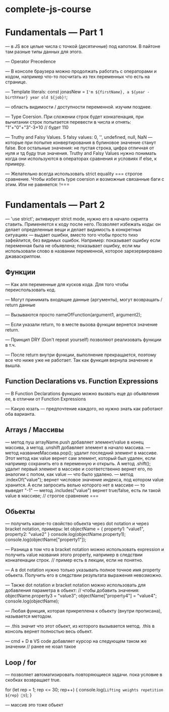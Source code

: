 # complete-js-course

# Fundamentals — Part 1

— в JS все целые числа с точкой (десятичные) под капотом. В пайтоне там разные типы данных для этого.

— Operator Precedence

— В консоле браузера можно продолжать работать с операторами и кодом, например что-то посчитать из тех переменных что есть на странице.

— Template literals:
const jonasNew = `I'm ${firstName}, a ${year - birthYear} year old ${job}!`;

— область видимости / доступности переменной. изучим позднее.

— Type Coersion. При сложении строк будет конкатенация, при вычитании строк попытается перевести в числа и отнять: "1"+"0"+"3"-3+10 // будет 110

— Truthy and Falsy Values. 5 falsy values: 0, '', undefined, null, NaN — которые при попытке конвертирования в булиновое значение станут false. Все остальные значения: не пустая строка, цифра отличная от нуля и тд буду true значения.
Truthy and Falsy Values нужно понимать когда они используются в операторах сравнения и условиях if else, к примеру.

— Желательно всегда использовать strict equality === строгое сравнение. Чтобы избегать type coersion и возможные связанные баги с этим. Или не равняется: !===

# Fundamentals — Part 2

— 'use strict'; активирует strict mode, нужно его в начало скрипта ставить. Применяется к коду после него. Позволяет избежать коды: он делает определенные вещи и делает видимость в конкретных ситуациях — выдает ошибки, вместо того чтобы просто тихо зафейлится, без видимых ошибок. Например: показывает ошибку если переменная была не обьявлена; показывает ошибку, если мы использовали слово в названии переменной, которое зарезервировано джаваскриптом.

## Функции

— Как аля переменные для кусков кода. Для того чтобы переиспользовать код.

— Могут принимать входящие данные (аргументы), могут возвращать / return данные

— Вызываются просто nameOfFunction(argument1, argument2);

— Если указали return, то в месте вызова функции вернется значение return.

— Принцип DRY (Don't repeat yourself) позволяют реализовать функции в т.ч.

— После return внутри функции, выполнение прекращается, поэтому все что ниже уже не работает. Так как функция вернула значение и вышла.

## Function Declarations vs. Function Expressions

— В Function Declarations функцию можно вызвать еще до обьявления ее, в отличии от Function Expressions

— Какую юзать — предпочтение каждого, но нужно знать как работают оба варианта.

## Arrays / Массивы

— метод пуш arrayName.push добавляет элемент/value в конец массива, а метод .unshift добавляет элемент в начало массива.
— метод названиеМассива.pop(); удалит последний элемент в массиве. Этот метод как value вернет сам элемент, который был удален, если например сохранить его в переменную и открыть. А метод .shift(); удалит первый элемент в массиве и соответственно вернет его, по аналогии с попом, как value — что было удалено.
— метод .indexOf("value"); вернет числовое значение индекса, под котором value хранится. А если запросить велью которого нет в массиве — то выведет "-1"
— метод .includes("value") вернет true/false, есть ли такой value в массиве; // строгое сравнение ===

## Обьекты

— получить какое-то свойство обьекта через dot notation и через bracket notation, примеры:
let objectName = {
property1: "value1",
property2: "value2"
}
console.log(objectName.property1);
console.log(objectName["property1"]);

— Разница в том что в bracket notation можно использовать expression и получить value названия этого property, например в следствии конкатенации строк. // пример есть в лекции, если не понятно.

— А в dot notation нужно только указывать полное точное имя property обьекта. Получить его в следствии результата выражения невозможно.

— Также dot notation и bracket notation можно использовать для добавления параметра в обьект:
// чтобы добавить значения:
objectName.property3 = "value3";
objectName["property4"] = "value4";
console.log(objectName);

— Любая функция, которая прикреплена к обьекту (внутри прописана), называется методом. 

— .this значит что этот обьект, из которого вызывается метод. .this в консоль вернет полностью весь обьект. 

— cmd + D в VS сode добавляет курсор на следующем таком же значении // ранее не юзал такое

## Loop / for

— позволяет автоматизировать повторяющиеся задачи. пока условие в скобках возвращает true. 

for (let rep = 1; rep <= 30; rep++) {
  console.log(`Lifting weights repetition ${rep} 🏋️‍♀️`);
}

— массив это тоже обьект
